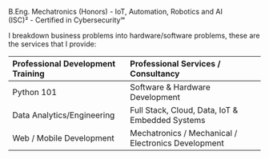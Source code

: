 <!--
**asmyio/asmyio** is a ✨ _special_ ✨ repository because its `README.md` (this file) appears on your GitHub profile.

Here are some ideas to get you started:

- 🔭 I’m currently working on ...
- 🌱 I’m currently learning ...
- 👯 I’m looking to collaborate on ...
- 🤔 I’m looking for help with ...
- 💬 Ask me about ...
- 📫 How to reach me: ...
- 😄 Pronouns: ...
- ⚡ Fun fact: ...
-->

B.Eng. Mechatronics (Honors) - IoT, Automation, Robotics and AI\
(ISC)² - Certified in Cybersecurity℠

I breakdown business problems into hardware/software problems, these are the services that I provide:

| Professional Development Training | Professional Services / Consultancy |
| :---  | :---  |
| Python 101 | Software & Hardware Development |
| Data Analytics/Engineering  | Full Stack, Cloud, Data, IoT & Embedded Systems  |
| Web / Mobile Development  | Mechatronics / Mechanical / Electronics Development  |
